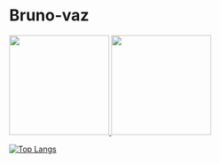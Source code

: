 # Bruno-vaz

<div>
<a href="https://github.com/Brunolampoglio">
<img height="180em" src="https://github-readme-stats.vercel.app/api/top-langs/?username=Brunolampoglio&layout=compact&langs_count=7&theme=dracula"/>
<img height="180em" src="https://github-readme-stats.vercel.app/api?username=Brunolampoglio&show_icons=true&theme=dracula&include_all_commits=true&count_private=true"/>
</div>

[![Top Langs](https://github-readme-stats.vercel.app/api/top-langs/?username=Brunolampoglio&layout=compact)](https://github.com/Brunolampoglio/github-readme-stats)
